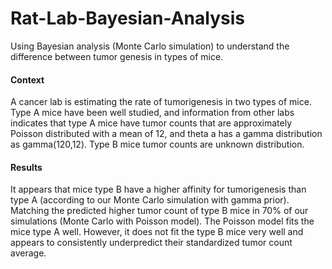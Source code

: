 # Rat-Lab-Bayesian-Analysis
Using Bayesian analysis (Monte Carlo simulation) to understand the difference between tumor genesis in types of mice. 

#### Context
A cancer lab is estimating the rate of tumorigenesis in two types of mice. Type A mice have been well studied, and information from other labs indicates that type A mice have tumor counts that are approximately Poisson distributed with a mean of 12, and theta a has a gamma distribution as gamma(120,12). Type B mice tumor counts are unknown distribution.

#### Results
It appears that mice type B have a higher affinity for tumorigenesis than type A (according to our Monte Carlo simulation with gamma prior). Matching the predicted higher tumor count of type B mice in 70% of our simulations (Monte Carlo with Poisson model).  The Poisson model fits the mice type A well. However, it does not fit the type B mice very well and appears to consistently underpredict their standardized tumor count average.
 
